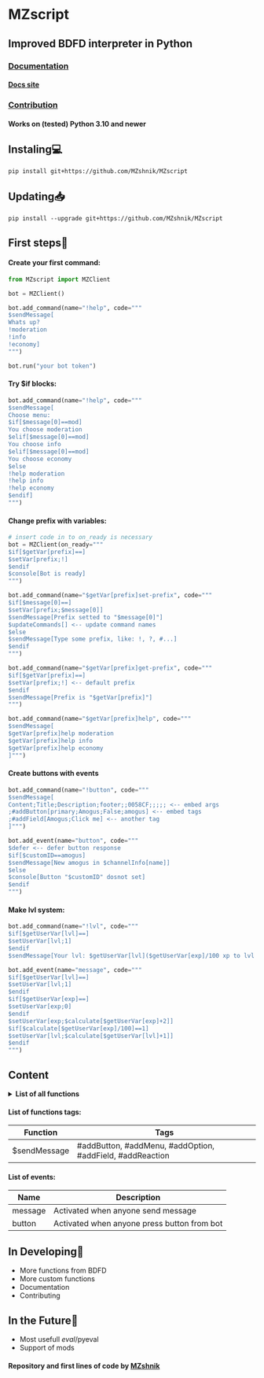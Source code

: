 # MZscript
## Improved BDFD interpreter in Python
### [Documentation](/docs/DOCS.md)
#### [Docs site](https://mzscript.vercel.app)
### [Contribution](/docs/CONTRIBUTING.md)
#### Works on (tested) Python 3.10 and newer
## Instaling💻
```
pip install git+https://github.com/MZshnik/MZscript
```
## Updating📥
```
pip install --upgrade git+https://github.com/MZshnik/MZscript
```

## First steps🎉
#### Create your first command:
```py
from MZscript import MZClient

bot = MZClient()

bot.add_command(name="!help", code="""
$sendMessage[
Whats up?
!moderation
!info
!economy]
""")

bot.run("your bot token")
```
#### Try $if blocks:
```py
bot.add_command(name="!help", code="""
$sendMessage[
Choose menu:
$if[$message[0]==mod]
You choose moderation
$elif[$message[0]==mod]
You choose info
$elif[$message[0]==mod]
You choose economy
$else
!help moderation
!help info
!help economy
$endif]
""")
```
#### Change prefix with variables:
```py
# insert code in to on_ready is necessary
bot = MZClient(on_ready="""
$if[$getVar[prefix]==]
$setVar[prefix;!]
$endif
$console[Bot is ready]
""")

bot.add_command(name="$getVar[prefix]set-prefix", code="""
$if[$message[0]==]
$setVar[prefix;$message[0]]
$sendMessage[Prefix setted to "$message[0]"]
$updateCommands[] <-- update command names
$else
$sendMessage[Type some prefix, like: !, ?, #...]
$endif
""")

bot.add_command(name="$getVar[prefix]get-prefix", code="""
$if[$getVar[prefix]==]
$setVar[prefix;!] <-- default prefix
$endif
$sendMessage[Prefix is "$getVar[prefix]"]
""")

bot.add_command(name="$getVar[prefix]help", code="""
$sendMessage[
$getVar[prefix]help moderation
$getVar[prefix]help info
$getVar[prefix]help economy
]""")
```
#### Create buttons with events
```py
bot.add_command(name="!button", code="""
$sendMessage[
Content;Title;Description;footer;;0058CF;;;;; <-- embed args
;#addButton[primary;Amogus;False;amogus] <-- embed tags
;#addField[Amogus;Click me] <-- another tag
]""")

bot.add_event(name="button", code="""
$defer <-- defer button response
$if[$customID==amogus]
$sendMessage[New amogus in $channelInfo[name]]
$else
$console[Button "$customID" dosnot set]
$endif
""")
```
#### Make lvl system:
```py
bot.add_command(name="!lvl", code="""
$if[$getUserVar[lvl]==]
$setUserVar[lvl;1]
$endif
$sendMessage[Your lvl: $getUserVar[lvl]($getUserVar[exp]/100 xp to lvl up)]""")

bot.add_event(name="message", code="""
$if[$getUserVar[lvl]==]
$setUserVar[lvl;1]
$endif
$if[$getUserVar[exp]==]
$setUserVar[exp;0]
$endif
$setUserVar[exp;$calculate[$getUserVar[exp]+2]]
$if[$calculate[$getUserVar[exp]/100]==1]
$setUserVar[lvl;$calculate[$getUserVar[lvl]+1]]
$endif
""")
```
## Content
<details><summary><b>List of all functions</b></summary>
<table>
<thead>
<tr>
<th>Function</th>
<th align="center">Full support</th>
<th align="center">No args</th>
<th align="center">Can be no/with args</th>
</tr>
</thead>
<tbody>
<tr>
<td>$if</td>
<td align="right">+</td>
<td align="center">-</td>
<td align="left">-</td>
</tr>
<tr>
<td>$elif</td>
<td align="right">+</td>
<td align="center">-</td>
<td align="left">-</td>
</tr>
<tr>
<td>$else</td>
<td align="right">+</td>
<td align="center">+</td>
<td align="left">-</td>
</tr>
<tr>
<td>$stop</td>
<td align="right">+</td>
<td align="center">+</td>
<td align="left">-</td>
</tr>
<tr>
<td>$endif</td>
<td align="right">+</td>
<td align="center">+</td>
<td align="left">-</td>
</tr>
<tr>
<td>$eval</td>
<td align="right">-</td>
<td align="center">-</td>
<td align="left">-</td>
</tr>
<tr>
<td>$pyeval</td>
<td align="right">-</td>
<td align="center">-</td>
<td align="left">-</td>
</tr>
<tr>
<td>$guildInfo</td>
<td align="right">+</td>
<td align="center">-</td>
<td align="left">-</td>
</tr>
<tr>
<td>$channelInfo</td>
<td align="right">+</td>
<td align="center">-</td>
<td align="left">-</td>
</tr>
<tr>
<td>$roleInfo</td>
<td align="right">+</td>
<td align="center">-</td>
<td align="left">-</td>
</tr>
<tr>
<td>$userInfo</td>
<td align="right">+</td>
<td align="center">-</td>
<td align="left">-</td>
</tr>
<tr>
<td>$hasRole</td>
<td align="right">+</td>
<td align="center">-</td>
<td align="left">-</td>
</tr>
<tr>
<td>$isMemberExists</td>
<td align="right">+</td>
<td align="center">-</td>
<td align="left">-</td>
</tr>
<tr>
<td>$isRoleExists</td>
<td align="right">+</td>
<td align="center">-</td>
<td align="left">-</td>
</tr>
<tr>
<td>$isUserExists</td>
<td align="right">+</td>
<td align="center">-</td>
<td align="left">-</td>
</tr>
<tr>
<td>$isGuildExists</td>
<td align="right">+</td>
<td align="center">-</td>
<td align="left">-</td>
</tr>
<tr>
<td>$isNumber</td>
<td align="right">+</td>
<td align="center">-</td>
<td align="left">-</td>
</tr>
<tr>
<td>$sendMessage</td>
<td align="right">+</td>
<td align="center">-</td>
<td align="left">-</td>
</tr>
<tr>
<td>$addReaction</td>
<td align="right">+</td>
<td align="center">-</td>
<td align="left">-</td>
</tr>
<tr>
<td>$message</td>
<td align="right">+</td>
<td align="center">-</td>
<td align="left">-</td>
</tr>
<tr>
<td>$text</td>
<td align="right">+</td>
<td align="center">-</td>
<td align="left">-</td>
</tr>
<tr>
<td>$replaceText</td>
<td align="right">+</td>
<td align="center">-</td>
<td align="left">-</td>
</tr>
<tr>
<td>$ban</td>
<td align="right">+</td>
<td align="center">-</td>
<td align="left">-</td>
</tr>
<tr>
<td>$unban</td>
<td align="right">+</td>
<td align="center">-</td>
<td align="left">-</td>
</tr>
<tr>
<td>$kick</td>
<td align="right">+</td>
<td align="center">-</td>
<td align="left">-</td>
</tr>
<tr>
<td>$lowerCase</td>
<td align="right">+</td>
<td align="center">-</td>
<td align="left">-</td>
</tr>
<tr>
<td>$upperCase</td>
<td align="right">+</td>
<td align="center">-</td>
<td align="left">-</td>
</tr>
<tr>
<td>$titleCase</td>
<td align="right">+</td>
<td align="center">-</td>
<td align="left">-</td>
</tr>
<tr>
<td>$customID</td>
<td align="right">+</td>
<td align="center">+</td>
<td align="left">-</td>
</tr>
<tr>
<td>$value</td>
<td align="right">+</td>
<td align="center">-</td>
<td align="left">-</td>
</tr>
<tr>
<td>$options</td>
<td align="right">-</td>
<td align="center">-</td>
<td align="left">-</td>
</tr>
<tr>
<td>$defer</td>
<td align="right">+</td>
<td align="center">+</td>
<td align="left">-</td>
</tr>
<tr>
<td>$var</td>
<td align="right">+</td>
<td align="center">-</td>
<td align="left">-</td>
</tr>
<tr>
<td>$getVar</td>
<td align="right">+</td>
<td align="center">-</td>
<td align="left">-</td>
</tr>
<tr>
<td>$setVar</td>
<td align="right">+</td>
<td align="center">-</td>
<td align="left">-</td>
</tr>
<tr>
<td>$delVar</td>
<td align="right">+</td>
<td align="center">-</td>
<td align="left">-</td>
</tr>
<tr>
<td>$getMemberVar</td>
<td align="right">+</td>
<td align="center">-</td>
<td align="left">-</td>
</tr>
<tr>
<td>$setMemberVar</td>
<td align="right">+</td>
<td align="center">-</td>
<td align="left">-</td>
</tr>
<tr>
<td>$delMemberVar</td>
<td align="right">+</td>
<td align="center">-</td>
<td align="left">-</td>
</tr>
<tr>
<td>$gelGuildVar</td>
<td align="right">+</td>
<td align="center">-</td>
<td align="left">-</td>
</tr>
<tr>
<td>$setGuildVar</td>
<td align="right">+</td>
<td align="center">-</td>
<td align="left">-</td>
</tr>
<tr>
<td>$delGuildVar</td>
<td align="right">+</td>
<td align="center">-</td>
<td align="left">-</td>
</tr>
<tr>
<td>$getUserVar</td>
<td align="right">+</td>
<td align="center">-</td>
<td align="left">-</td>
</tr>
<tr>
<td>$setUserVar</td>
<td align="right">+</td>
<td align="center">-</td>
<td align="left">-</td>
</tr>
<tr>
<td>$delUserVar</td>
<td align="right">+</td>
<td align="center">-</td>
<td align="left">-</td>
</tr>
<tr>
<td>$calculate</td>
<td align="right">+</td>
<td align="center">-</td>
<td align="left">-</td>
</tr>
<tr>
<td>$loop</td>
<td align="right">+</td>
<td align="center">-</td>
<td align="left">-</td>
</tr>
<tr>
<td>$updateCommands</td>
<td align="right">+</td>
<td align="center">-</td>
<td align="left">+</td>
</tr>
<tr>
<td>$docs</td>
<td align="right">+</td>
<td align="center">-</td>
<td align="left">-</td>
</tr>
<tr>
<td>$console</td>
<td align="right">+</td>
<td align="center">-</td>
<td align="left">-</td>
</tr>
</tbody>
</table>
<p>Full support means is function 100% works/tested</p>
</details>

#### List of functions tags:
| Function | Tags |
| -------- | ---- |
|$sendMessage | #addButton, #addMenu, #addOption, #addField, #addReaction |
#### List of events:
| Name | Description |
| -------- | ---- |
|message | Activated when anyone send message |
|button | Activated when anyone press button from bot |
## In Developing🔨
- More functions from BDFD
- More custom functions
- Documentation
- Сontributing
## In the Future🚀
- Most usefull $eval/$pyeval
- Support of mods

#### Repository and first lines of code by [MZshnik](https://github.com/MZshnik)
